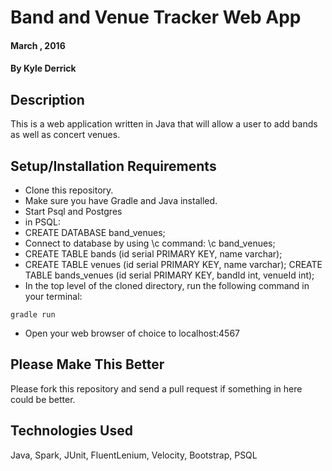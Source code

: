 # Band and Venue Tracker Web App

#### March , 2016

#### By Kyle Derrick

## Description

This is a web application written in Java that will allow a user to add bands as well as concert venues.

## Setup/Installation Requirements

* Clone this repository.
* Make sure you have Gradle and Java installed.
* Start Psql and Postgres
* in PSQL:
* CREATE DATABASE band_venues;
* Connect to database by using \c command: \c band_venues;
* CREATE TABLE bands (id serial PRIMARY KEY, name varchar);
* CREATE TABLE venues (id serial PRIMARY KEY, name varchar);
CREATE TABLE bands_venues (id serial PRIMARY KEY, bandId int, venueId int);
* In the top level of the cloned directory, run the following command in your terminal:

`gradle run`

* Open your web browser of choice to localhost:4567

## Please Make This Better

Please fork this repository and send a pull request if something in here could be better.

## Technologies Used

Java, Spark, JUnit, FluentLenium, Velocity, Bootstrap, PSQL
